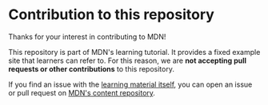 # Contribution to this repository

Thanks for your interest in contributing to MDN!

This repository is part of MDN's learning tutorial.
It provides a fixed example site that learners can refer to.
For this reason, we are **not accepting pull requests or other contributions** to this repository.

If you find an issue with the [learning material itself](https://developer.mozilla.org/en-US/docs/Learn_web_development/Getting_started/Your_first_website/Creating_the_content), you can open an issue or pull request on [MDN's content repository](https://github.com/mdn/content).
